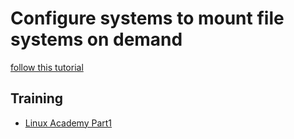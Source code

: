 # Configure systems to mount file systems on demand
[follow this tutorial](https://linuxize.com/post/how-to-install-and-configure-samba-on-ubuntu-18-04/)

## Training
* [Linux Academy Part1](https://linuxacademy.com/cp/courses/lesson/course/5412/lesson/8/module/428)